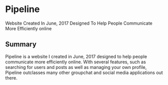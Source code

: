 # Pipeline
Website Created In June, 2017 Designed To Help People Communicate More Efficiently online

## Summary
Pipeline is a website I created in June, 2017 designed to help people communicate more efficiently online. 
With several features, such as searching for users and posts as well as managing your own profile, 
Pipeline outclasses many other groupchat and social media applications out there.
